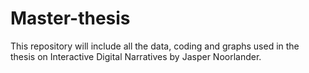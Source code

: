 # Master-thesis
This repository will include all the data, coding and graphs used in the thesis on Interactive Digital Narratives by Jasper Noorlander. 

